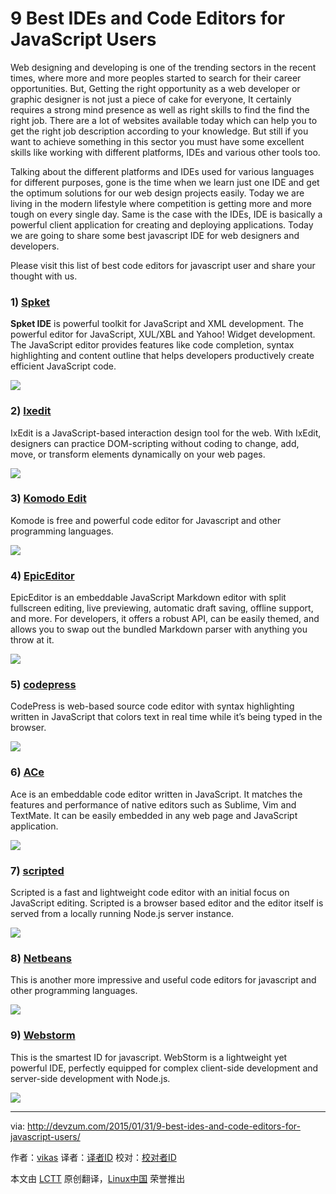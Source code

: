 9 Best IDEs and Code Editors for JavaScript Users
================================================================================
Web designing and developing is one of the trending sectors in the recent times, where more and more peoples started to search for their career opportunities. But, Getting the right opportunity as a web developer or graphic designer is not just a piece of cake for everyone, It certainly requires a strong mind presence as well as right skills to find the find the right job. There are a lot of websites available today which can help you to get the right job description according to your knowledge. But still if you want to achieve something in this sector you must have some excellent skills like working with different platforms, IDEs and various other tools too.

Talking about the different platforms and IDEs used for various languages for different purposes, gone is the time when we learn just one IDE and get the optimum solutions for our web design projects easily. Today we are living in the modern lifestyle where competition is getting more and more tough on every single day. Same is the case with the IDEs, IDE is basically a powerful client application for creating and deploying applications. Today we are going to share some best javascript IDE for web designers and developers.

Please visit this list of best code editors for javascript user and share your thought with us.

### 1) [Spket][1] ###

**Spket IDE** is powerful toolkit for JavaScript and XML development. The powerful editor for JavaScript, XUL/XBL and Yahoo! Widget development. The JavaScript editor provides features like code completion, syntax highlighting and content outline that helps developers productively create efficient JavaScript code.

![](http://i0.wp.com/devzum.com/wp-content/uploads/2015/01/spket-e1422674329554.png)

### 2) [Ixedit][2] ###

IxEdit is a JavaScript-based interaction design tool for the web. With IxEdit, designers can practice DOM-scripting without coding to change, add, move, or transform elements dynamically on your web pages.

![](http://i0.wp.com/devzum.com/wp-content/uploads/2015/01/ixedit.png)

### 3) [Komodo Edit][3] ###

Komode is free and powerful code editor for Javascript and other programming languages.

![](http://i2.wp.com/devzum.com/wp-content/uploads/2015/01/komodo-edit-e1422674596277.png)

### 4) [EpicEditor][4] ###

EpicEditor is an embeddable JavaScript Markdown editor with split fullscreen editing, live previewing, automatic draft saving, offline support, and more. For developers, it offers a robust API, can be easily themed, and allows you to swap out the bundled Markdown parser with anything you throw at it.

![](http://i1.wp.com/devzum.com/wp-content/uploads/2015/01/epiceditor-e1422674732281.png)

### 5) [codepress][5] ###

CodePress is web-based source code editor with syntax highlighting written in JavaScript that colors text in real time while it’s being typed in the browser.

![](http://i1.wp.com/devzum.com/wp-content/uploads/2015/01/codepres-e1422674893706.png)

### 6) [ACe][6] ###

Ace is an embeddable code editor written in JavaScript. It matches the features and performance of native editors such as Sublime, Vim and TextMate. It can be easily embedded in any web page and JavaScript application.

![](http://i0.wp.com/devzum.com/wp-content/uploads/2015/01/ace-e1422675089912.png)

### 7) [scripted][7] ###

Scripted is a fast and lightweight code editor with an initial focus on JavaScript editing. Scripted is a browser based editor and the editor itself is served from a locally running Node.js server instance.

![](http://i1.wp.com/devzum.com/wp-content/uploads/2015/01/scripted-e1422675188408.png)

### 8) [Netbeans][8] ###

This is another more impressive and useful code editors for javascript and other programming languages.

![](http://i1.wp.com/devzum.com/wp-content/uploads/2015/01/code_editing1-e1422675506226.png)

### 9) [Webstorm][9] ###

This is the smartest ID for javascript. WebStorm is a lightweight yet powerful IDE, perfectly equipped for complex client-side development and server-side development with Node.js.

![](http://i0.wp.com/devzum.com/wp-content/uploads/2015/01/webstorm.png)

--------------------------------------------------------------------------------

via: http://devzum.com/2015/01/31/9-best-ides-and-code-editors-for-javascript-users/

作者：[vikas][a]
译者：[译者ID](https://github.com/译者ID)
校对：[校对者ID](https://github.com/校对者ID)

本文由 [LCTT](https://github.com/LCTT/TranslateProject) 原创翻译，[Linux中国](http://linux.cn/) 荣誉推出

[a]:http://devzum.com/author/vikas/
[1]:http://spket.com/
[2]:http://www.ixedit.com/
[3]:http://komodoide.com/komodo-edit/
[4]:http://oscargodson.github.io/EpicEditor/
[5]:http://codepress.sourceforge.net/
[6]:http://ace.c9.io/#nav=about
[7]:https://github.com/scripted-editor/scripted
[8]:https://netbeans.org/
[9]:http://www.jetbrains.com/webstorm/
